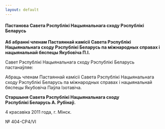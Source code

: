 ```yaml
---
layout: default
---
```


#### Пастанова Савета Рэспублікі Нацыянальнага сходу Рэспублікі Беларусь

**Аб абранні членам Пастаяннай камісіі Савета Рэспублікі Нацыянальнага
сходу Рэспублікі Беларусь па міжнародных справах і нацыянальнай
бяспецы Якубовіча П.І.**

<span class="underline">Савет Рэспублікі Нацыянальнага сходу Рэспублікі
Беларусь пастанаўляе:</span>

Абраць членам Пастаяннай камісіі Савета Рэспублікі Нацыянальнага сходу
Рэспублікі Беларусь па міжнародных справах і нацыянальнай бяспецы
Якубовіча Паўла Ізотавіча.

**Старшыня Савета Рэспублікі Нацыянальнага сходу  
Рэспублікі Беларусь А. Рубінаў.**

4 красавіка 2011 года, г. Мінск.

№ 404-СР4/VІ
